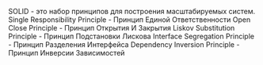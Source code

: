 SOLID - это набор принципов для построения масштабируемых систем.
Single Responsibility Principle - Принцип Единой Ответственности
Open Close Principle - Принцип Открытия И Закрытия
Liskov Substitution Principle - Принцип Подстановки Лискова
Interface Segregation Principle - Принцип Разделения Интерфейса
Dependency Inversion Principle - Принцип Инверсии Зависимостей
